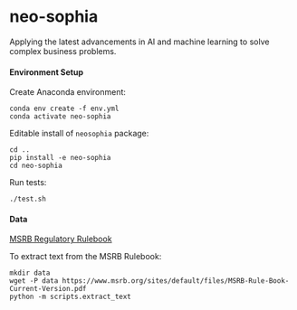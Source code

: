# neo-sophia

Applying the latest advancements in AI and machine learning to solve complex business problems.

#### Environment Setup

Create Anaconda environment:

    conda env create -f env.yml
    conda activate neo-sophia

Editable install of `neosophia` package:

    cd ..
    pip install -e neo-sophia
    cd neo-sophia

Run tests:

    ./test.sh

#### Data
[MSRB Regulatory Rulebook](https://www.msrb.org/sites/default/files/MSRB-Rule-Book-Current-Version.pdf)

To extract text from the MSRB Rulebook:

```
mkdir data
wget -P data https://www.msrb.org/sites/default/files/MSRB-Rule-Book-Current-Version.pdf
python -m scripts.extract_text
```
